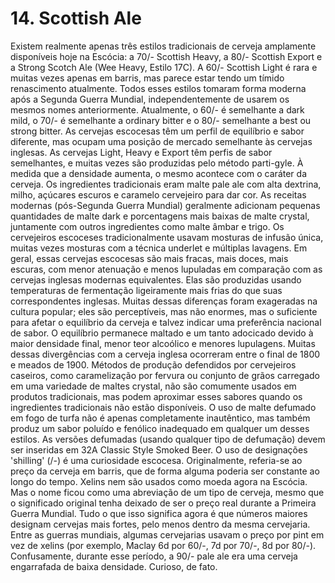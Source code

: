 # 14. Scottish Ale

Existem realmente apenas três estilos tradicionais de cerveja amplamente disponíveis hoje na Escócia: a 70/- Scottish Heavy, a 80/- Scottish Export e a Strong Scotch Ale (Wee Heavy, Estilo 17C). A 60/- Scottish Light é rara e muitas vezes apenas em barris, mas parece estar tendo um tímido renascimento atualmente. Todos esses estilos tomaram forma moderna após a Segunda Guerra Mundial, independentemente de usarem os mesmos nomes anteriormente. Atualmente, o 60/- é semelhante a dark mild, o 70/- é semelhante a ordinary bitter e o 80/- semelhante a best ou strong bitter. As cervejas escocesas têm um perfil de equilíbrio e sabor diferente, mas ocupam uma posição de mercado semelhante às cervejas inglesas. As cervejas Light, Heavy e Export têm perfis de sabor semelhantes, e muitas vezes são produzidas pelo método parti-gyle. À medida que a densidade aumenta, o mesmo acontece com o caráter da cerveja. Os ingredientes tradicionais eram malte pale ale com alta dextrina, milho, açúcares escuros e caramelo cervejeiro para dar cor. As receitas modernas (pós-Segunda Guerra Mundial) geralmente adicionam pequenas quantidades de malte dark e porcentagens mais baixas de malte crystal, juntamente com outros ingredientes como malte âmbar e trigo. Os cervejeiros escoceses tradicionalmente usavam mosturas de infusão única, muitas vezes mosturas com a técnica underlet e múltiplas lavagens. Em geral, essas cervejas escocesas são mais fracas, mais doces, mais escuras, com menor atenuação e menos lupuladas em comparação com as cervejas inglesas modernas equivalentes. Elas são produzidas usando temperaturas de fermentação ligeiramente mais frias do que suas correspondentes inglesas. Muitas dessas diferenças foram exageradas na cultura popular; eles são perceptíveis, mas não enormes, mas o suficiente para afetar o equilíbrio da cerveja e talvez indicar uma preferência nacional de sabor. O equilíbrio permanece maltado e um tanto adocicado devido à maior densidade final, menor teor alcoólico e menores lupulagens. Muitas dessas divergências com a cerveja inglesa ocorreram entre o final de 1800 e meados de 1900. Métodos de produção defendidos por cervejeiros caseiros, como caramelização por fervura ou conjunto de grãos carregado em uma variedade de maltes crystal, não são comumente usados em produtos tradicionais, mas podem aproximar esses sabores quando os ingredientes tradicionais não estão disponíveis. O uso de malte defumado em fogo de turfa não é apenas completamente inautêntico, mas também produz um sabor poluído e fenólico inadequado em qualquer um desses estilos. As versões defumadas (usando qualquer tipo de defumação) devem ser inseridas em 32A Classic Style Smoked Beer. O uso de designações 'shilling' (/-) é uma curiosidade escocesa. Originalmente, referia-se ao preço da cerveja em barris, que de forma alguma poderia ser constante ao longo do tempo. Xelins nem são usados como moeda agora na Escócia. Mas o nome ficou como uma abreviação de um tipo de cerveja, mesmo que o significado original tenha deixado de ser o preço real durante a Primeira Guerra Mundial. Tudo o que isso significa agora é que números maiores designam cervejas mais fortes, pelo menos dentro da mesma cervejaria. Entre as guerras mundiais, algumas cervejarias usavam o preço por pint em vez de xelins (por exemplo, Maclay 6d por 60/-, 7d por 70/-, 8d por 80/-). Confusamente, durante esse período, a 90/- pale ale era uma cerveja engarrafada de baixa densidade. Curioso, de fato.
